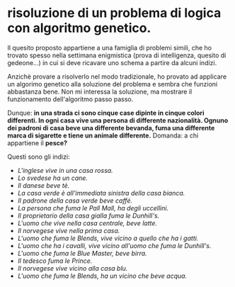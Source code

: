 # risoluzione di un problema di logica con algoritmo genetico.

Il quesito proposto appartiene a una famiglia di problemi simili, che ho trovato spesso nella settimana enigmistica (prova di intelligenza, quesito di gedeone...) in cui si deve ricavare uno schema a partire da alcuni indizi.

Anzichè provare a risolverlo nel modo tradizionale, ho provato ad applicare un algorimo genetico alla soluzione del problema e sembra che funzioni abbastanza bene. 
Non mi interessa la soluzione, ma mostrare il funzionamento dell'algoritmo passo passo.

Dunque: **in una strada ci sono cinque case dipinte in cinque colori differenti. In ogni casa vive una persona di differente nazionalità. Ognuno dei padroni di casa beve una differente bevanda, fuma una differente marca di sigarette e tiene un animale differente.**
Domanda: a chi appartiene il **pesce?**

Questi sono gli indizi:

- *L'inglese vive in una casa rossa.*
- *Lo svedese ha un cane.*
- *Il danese beve tè.*
- *La casa verde è all'immediata sinistra della casa bianca.*
- *Il padrone della casa verde beve caffé.*
- *La persona che fuma le Pall Mall, ha degli uccellini.*
- *Il proprietario della casa gialla fuma le Dunhill's.*
- *L'uomo che vive nella casa centrale, beve latte.*
- *Il norvegese vive nella prima casa.*
- *L'uomo che fuma le Blends, vive vicino a quello che ha i gatti.*
- *L'uomo che ha i cavalli, vive vicino all'uomo che fuma le Dunhill's.*
- *L'uomo che fuma le Blue Master, beve birra.*
- *Il tedesco fuma le Prince.*
- *Il norvegese vive vicino alla casa blu.*
- *L'uomo che fuma le Blends, ha un vicino che beve acqua.*